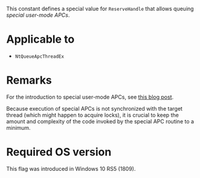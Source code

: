This constant defines a special value for `ReserveHandle` that allows queuing *special user-mode APCs*.

# Applicable to
 - `NtQueueApcThreadEx`

# Remarks
For the introduction to special user-mode APCs, see [this blog post](https://repnz.github.io/posts/apc/user-apc/#ntqueueapcthreadex-meet-special-user-apc).

Because execution of special APCs is not synchronized with the target thread (which might happen to acquire locks), it is crucial to keep the amount and complexity of the code invoked by the special APC routine to a minimum.

# Required OS version
This flag was introduced in Windows 10 RS5 (1809).
